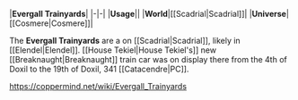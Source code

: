 |**Evergall Trainyards**|
|-|-|
|**Usage**||
|**World**|[[Scadrial\|Scadrial]]|
|**Universe**|[[Cosmere\|Cosmere]]|

The **Evergall Trainyards** are a  on [[Scadrial\|Scadrial]], likely in [[Elendel\|Elendel]]. [[House Tekiel\|House Tekiel's]] new [[Breaknaught\|Breaknaught]] train car was on display there from the 4th of Doxil to the 19th of Doxil, 341 [[Catacendre\|PC]].



https://coppermind.net/wiki/Evergall_Trainyards